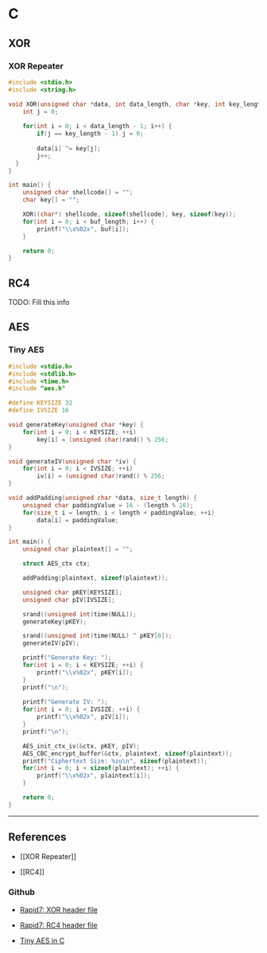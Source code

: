 # C

## XOR

### XOR Repeater

```c
#include <stdio.h>
#include <string.h>

void XOR(unsigned char *data, int data_length, char *key, int key_length) {
	int j = 0;
	
	for(int i = 0; i < data_length - 1; i++) {
		if(j == key_length - 1) j = 0;
		
		data[i] ^= key[j];
		j++;
  }
}

int main() {
	unsigned char shellcode[] = "";
	char key[] = "";

	XOR((char*) shellcode, sizeof(shellcode), key, sizeof(key));
	for(int i = 0; i < buf_length; i++) {
		printf("\\x%02x", buf[i]);
	}

	return 0;
}
```

## RC4

TODO: Fill this info

## AES

### Tiny AES

```c
#include <stdio.h>
#include <stdlib.h>
#include <time.h>
#include "aes.h"

#define KEYSIZE 32
#define IVSIZE 16

void generateKey(unsigned char *key) {
	for(int i = 0; i < KEYSIZE; ++i)
		key[i] = (unsigned char)rand() % 256;
}

void generateIV(unsigned char *iv) {
	for(int i = 0; i < IVSIZE; ++i)
		iv[i] = (unsigned char)rand() % 256;
}

void addPadding(unsigned char *data, size_t length) {
	unsigned char paddingValue = 16 - (length % 16);
	for(size_t i = length; i < length + paddingValue; ++i)
		data[i] = paddingValue;
}

int main() {
	unsigned char plaintext[] = "";

	struct AES_ctx ctx;

	addPadding(plaintext, sizeof(plaintext));

	unsigned char pKEY[KEYSIZE];
	unsigned char pIV[IVSIZE];

	srand((unsigned int)time(NULL));
	generateKey(pKEY);

	srand((unsigned int)time(NULL) ^ pKEY[0]);
	generateIV(pIV);

	printf("Generate Key: ");
	for(int i = 0; i < KEYSIZE; ++i) {
		printf("\\x%02x", pKEY[i]);
	}
	printf("\n");
	
	printf("Generate IV: ");
	for(int i = 0; i < IVSIZE; ++i) {
		printf("\\x%02x", pIV[i]);
	}
	printf("\n");

	AES_init_ctx_iv(&ctx, pKEY, pIV);
	AES_CBC_encrypt_buffer(&ctx, plaintext, sizeof(plaintext));
	printf("Ciphertext Size: %zu\n", sizeof(plaintext));
	for(int i = 0; i < sizeof(plaintext); ++i) {
		printf("\\x%02x", plaintext[i]);
	}

	return 0;
}
```

---
## References

- [[XOR Repeater]]

- [[RC4]]

### Github

- [Rapid7: XOR header file](https://github.com/rapid7/metasploit-framework/blob/master/data/headers/windows/xor.h)

- [Rapid7: RC4 header file](https://github.com/rapid7/metasploit-framework/blob/master/data/headers/windows/rc4.h)

- [Tiny AES in C](https://github.com/kokke/tiny-AES-c)